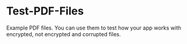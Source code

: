 # Test-PDF-Files
Example PDF files. You can use them to test how your app works with encrypted, not encrypted and corrupted files.

